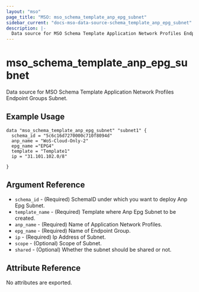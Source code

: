 ```yaml
---
layout: "mso"
page_title: "MSO: mso_schema_template_anp_epg_subnet"
sidebar_current: "docs-mso-data-source-schema_template_anp_epg_subnet"
description: |-
  Data source for MSO Schema Template Application Network Profiles Endpoint Groups Subnet.
---
```


# mso_schema_template_anp_epg_subnet #

Data source for MSO Schema Template Application Network Profiles Endpoint Groups Subnet.

## Example Usage ##

```hcl
data "mso_schema_template_anp_epg_subnet" "subnet1" {
  schema_id = "5c6c16d7270000c710f8094d"
  anp_name = "WoS-Cloud-Only-2"
  epg_name ="EPG4"
  template = "Template1"
  ip = "31.101.102.0/8"

}
```

## Argument Reference ##

* `schema_id` - (Required) SchemaID under which you want to deploy Anp Epg Subnet.
* `template_name` - (Required) Template where Anp Epg Subnet to be created.
* `anp_name` - (Required) Name of Application Network Profiles.
* `epg_name` - (Required) Name of Endpoint Group.
* `ip` - (Required) Ip Address of Subnet.
* `scope` - (Optional) Scope of Subnet.
* `shared` - (Optional) Whether the subnet should be shared or not.


## Attribute Reference ##

No attributes are exported.